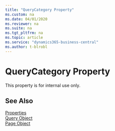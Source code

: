 ```yaml
---
title: "QueryCategory Property"
ms.custom: na
ms.date: 04/01/2020
ms.reviewer: na
ms.suite: na
ms.tgt_pltfrm: na
ms.topic: article
ms.service: "dynamics365-business-central"
ms.author: t-blrobl
---
```

 
# QueryCategory Property
This property is for internal use only.

<!--
## Applies To  
- Queries
- Pages

## Syntax
```
QueryCategory = 'Customer List', 'Vendor List';
```
-->

## See Also  
[Properties](devenv-properties.md)   
[Query Object](../devenv-query-object.md)  
[Page Object](../devenv-page-object.md)

